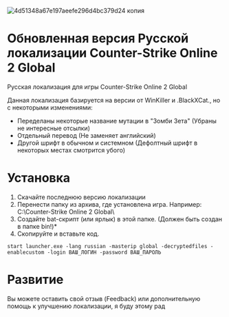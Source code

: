 ![4d51348a67e197aeefe296d4bc379d24 копия](https://user-images.githubusercontent.com/28530397/196241949-bc869cdb-4374-4604-a6a0-4766cea7d933.png)

# Обновленная версия Русской локализации Counter-Strike Online 2 Global

Русская локализация для игры Counter-Strike Online 2 Global

Данная локализация базируется на версии от WinKiller и .BlackXCat., но с некоторыми изменениями:

- Переделаны некоторые название мутации в "Зомби Зета" (Убраны не интересные отсылки)
- Отдельный перевод (Не заменяет английский)
- Другой шрифт в обычном и системном (Дефолтный шрифт в некоторых местах смотрится убого)

# Установка

1. Скачайте последнюю версию локализации
2. Перенести папку из архива, где установлена игра. Например: C:\Counter-Strike Online 2 Global\
3. Создайте bat-скрипт (или ярлык) в этой папке. (Должен быть создан в папке bin!)*
4. Скопируйте и вставьте код.

```
start launcher.exe -lang russian -masterip global -decryptedfiles -enablecustom -login ВАШ_ЛОГИН -password ВАШ_ПАРОЛЬ
```

# Развитие

Вы можете оставить свой отзыв (Feedback) или дополнительную помощь к улучшению локализации, я буду этому рад
